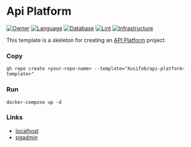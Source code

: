 # Api Platform

[![Owner](https://badgen.net/badge/icon/xusifob/blue?icon=github&label)](https://bastienmalahieude.fr)
[![Language](https://badgen.net/badge/icon/php/blue?icon=php&label)](https://php.net)
[![Database](https://badgen.net/badge/icon/postgresql/blue?icon=postgresql&label)](https://www.postgresql.org/)
[![Lint](https://badgen.net/badge/icon/reactor/blue?icon=reactor&label)](https://getrector.org/)
[![Infrastructure](https://badgen.net/badge/icon/docker/blue?icon=docker&label)](https://www.docker.com/)

This template is a skeleton for creating an [API Platform](https://api-platform.com) project.

### Copy

```shell
gh repo create <your-repo-name> --template="Xusifob/api-platform-template>"
```

### Run

```shell
docker-compose up -d
```

### Links

* [localhost](https://localhost)
* [pgadmin](https://localhost:5050)

